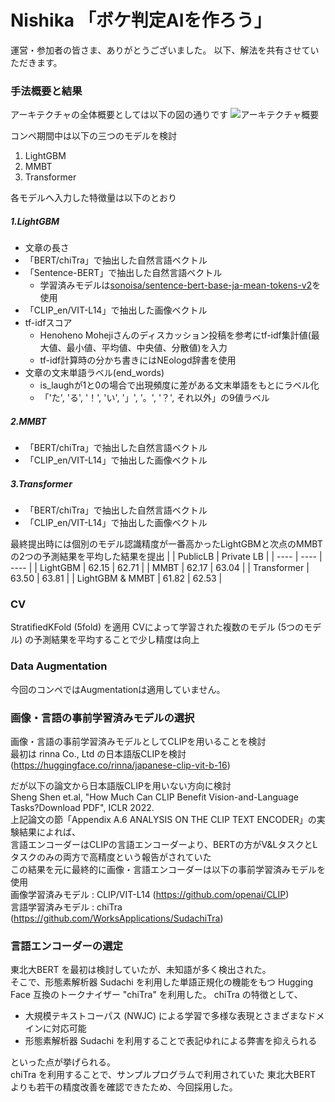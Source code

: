 # Nishika 「ボケ判定AIを作ろう」

運営・参加者の皆さま、ありがとうございました。
以下、解法を共有させていただきます。


### 手法概要と結果
アーキテクチャの全体概要としては以下の図の通りです
![アーキテクチャ概要]("https://github.com/HayatoKato/test_image/tree/main/img")

コンペ期間中は以下の三つのモデルを検討
1. LightGBM
2. MMBT
3. Transformer

各モデルへ入力した特徴量は以下のとおり
##### 1.LightGBM
- 文章の長さ
- 「BERT/chiTra」で抽出した自然言語ベクトル
- 「Sentence-BERT」で抽出した自然言語ベクトル
  - 学習済みモデルは[sonoisa/sentence-bert-base-ja-mean-tokens-v2](https://huggingface.co/sonoisa/sentence-bert-base-ja-mean-tokens-v2)を使用
- 「CLIP_en/VIT-L14」で抽出した画像ベクトル
- tf-idfスコア
  - Henoheno Mohejiさんのディスカッション投稿を参考にtf-idf集計値(最大値、最小値、平均値、中央値、分散値)を入力
  - tf-idf計算時の分かち書きにはNEologd辞書を使用
- 文章の文末単語ラベル(end_words)
  - is_laughが1と0の場合で出現頻度に差がある文末単語をもとにラベル化
  - 「'た', 'る', '！', 'い', '」', '。', '？', それ以外」の9値ラベル
##### 2.MMBT
- 「BERT/chiTra」で抽出した自然言語ベクトル
- 「CLIP_en/VIT-L14」で抽出した画像ベクトル
##### 3.Transformer
- 「BERT/chiTra」で抽出した自然言語ベクトル
- 「CLIP_en/VIT-L14」で抽出した画像ベクトル

最終提出時には個別のモデル認識精度が一番高かったLightGBMと次点のMMBTの2つの予測結果を平均した結果を提出
| |  PublicLB  |  Private LB |
| ---- | ---- | ---- |
|  LightGBM  |  62.15  | 62.71 |
|  MMBT  |  62.17  | 63.04 |
|  Transformer  |  63.50  | 63.81 |
|  LightGBM & MMBT  |  61.82  | 62.53 |
<br>

### CV
StratifiedKFold (5fold) を適用
CVによって学習された複数のモデル (5つのモデル) の予測結果を平均することで少し精度は向上
<br>

### Data Augmentation
今回のコンペではAugmentationは適用していません。
<br>

### 画像・言語の事前学習済みモデルの選択
画像・言語の事前学習済みモデルとしてCLIPを用いることを検討   
最初は rinna Co., Ltd の日本語版CLIPを検討    (https://huggingface.co/rinna/japanese-clip-vit-b-16)
<br>

だが以下の論文から日本語版CLIPを用いない方向に検討   
Sheng Shen et.al, "How Much Can CLIP Benefit Vision-and-Language Tasks?Download PDF", ICLR 2022.   
上記論文の節「Appendix A.6 ANALYSIS ON THE CLIP TEXT ENCODER」の実験結果によれば、   
言語エンコーダーはCLIPの言語エンコーダーより、BERTの方がV&LタスクとLタスクのみの両方で高精度という報告がされていた   
この結果を元に最終的に画像・言語エンコーダーは以下の事前学習済みモデルを使用   
画像学習済みモデル : CLIP/VIT-L14 (https://github.com/openai/CLIP)   
言語学習済みモデル : chiTra (https://github.com/WorksApplications/SudachiTra)
<br>

### 言語エンコーダーの選定
東北大BERT を最初は検討していたが、未知語が多く検出された。  
そこで、形態素解析器 Sudachi を利用した単語正規化の機能をもつ Hugging Face 互換のトークナイザー "chiTra" を利用した。
chiTra の特徴として、
- 大規模テキストコーパス (NWJC) による学習で多様な表現とさまざまなドメインに対応可能  
- 形態素解析器 Sudachi を利用することで表記ゆれによる弊害を抑えられる

といった点が挙げられる。  
chiTra を利用することで、サンプルプログラムで利用されていた 東北大BERT よりも若干の精度改善を確認できたため、今回採用した。
